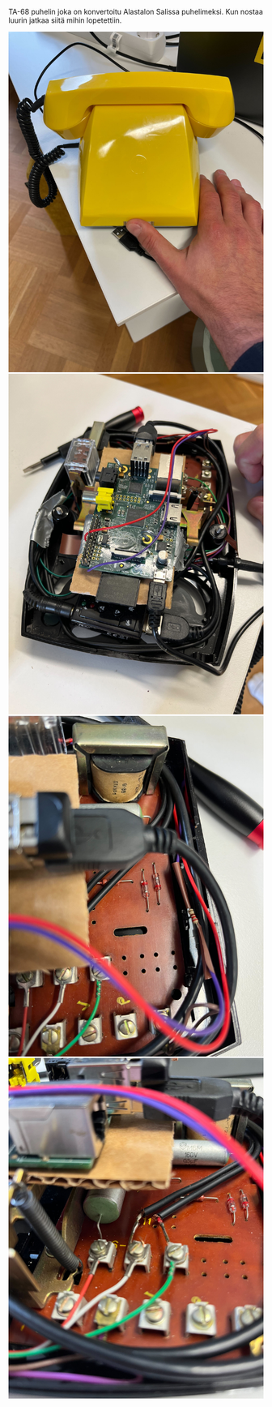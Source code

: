 TA-68 puhelin joka on konvertoitu Alastalon Salissa puhelimeksi. Kun nostaa luurin jatkaa siitä mihin lopetettiin.


![myimage](images/IMG_0434.jpg?raw=true)
![myimage](images/IMG_0431.jpg?raw=true)
![myimage](images/IMG_0433.jpg?raw=true)
![myimage](images/IMG_0432.jpg?raw=true)
